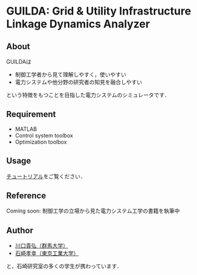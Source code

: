 # GUILDA: Grid & Utility Infrastructure Linkage Dynamics Analyzer
## About
GUILDAは
- 制御工学者から見て理解しやすく，使いやすい
- 電力システムや他分野の研究者の知見を融合しやすい

という特徴をもつことを目指した電力システムのシミュレータです．

## Requirement
- MATLAB
- Control system toolbox
- Optimization toolbox

## Usage
[チュートリアル](https://guilda-dev.github.io/guilda-doc/)をご覧ください．

## Reference
Coming soon: 制御工学の立場から見た電力システム工学の書籍を執筆中

## Author
- [川口貴弘（群馬大学）](http://hashi-lab.ei.st.gunma-u.ac.jp/~hashimotos/member/kawaguchi/)
- [石崎孝幸（東京工業大学）](https://lim.ishizaki-lab.jp)

と，石崎研究室の多くの学生が携わっています．
